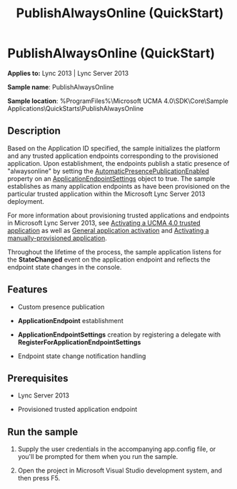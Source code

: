 ﻿---
title: PublishAlwaysOnline (QuickStart)
TOCTitle: PublishAlwaysOnline (QuickStart)
ms:assetid: cf7992a1-db45-417d-b0bc-b4e896779c8c
ms:mtpsurl: https://msdn.microsoft.com/library/Dn454833(v=office.15)
ms:contentKeyID: 57103766
ms.date: 07/25/2014
mtps_version: v=office.15
---

# PublishAlwaysOnline (QuickStart)

**Applies to:** Lync 2013 | Lync Server 2013

**Sample name**: PublishAlwaysOnline

**Sample location**: %ProgramFiles%\\Microsoft UCMA 4.0\\SDK\\Core\\Sample Applications\\QuickStarts\\PublishAlwaysOnline

## Description

Based on the Application ID specified, the sample initializes the platform and any trusted application endpoints corresponding to the provisioned application. Upon establishment, the endpoints publish a static presence of "alwaysonline" by setting the [AutomaticPresencePublicationEnabled](https://msdn.microsoft.com/library/hh381653\(v=office.15\)) property on an [ApplicationEndpointSettings](https://msdn.microsoft.com/library/hh349433\(v=office.15\)) object to true. The sample establishes as many application endpoints as have been provisioned on the particular trusted application within the Microsoft Lync Server 2013 deployment.

For more information about provisioning trusted applications and endpoints in Microsoft Lync Server 2013, see [Activating a UCMA 4.0 trusted application](activating-a-ucma-4-0-trusted-application.md) as well as [General application activation](general-application-activation.md) and [Activating a manually-provisioned application](activating-a-manually-provisioned-application.md).

Throughout the lifetime of the process, the sample application listens for the **StateChanged** event on the application endpoint and reflects the endpoint state changes in the console.

## Features

- Custom presence publication

- **ApplicationEndpoint** establishment

- **ApplicationEndpointSettings** creation by registering a delegate with **RegisterForApplicationEndpointSettings**

- Endpoint state change notification handling

## Prerequisites

- Lync Server 2013

- Provisioned trusted application endpoint

## Run the sample

1.  Supply the user credentials in the accompanying app.config file, or you'll be prompted for them when you run the sample.

2.  Open the project in Microsoft Visual Studio development system, and then press F5.


